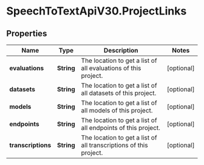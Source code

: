 # SpeechToTextApiV30.ProjectLinks

## Properties
Name | Type | Description | Notes
------------ | ------------- | ------------- | -------------
**evaluations** | **String** | The location to get a list of all evaluations of this project. | [optional] 
**datasets** | **String** | The location to get a list of all datasets of this project. | [optional] 
**models** | **String** | The location to get a list of all models of this project. | [optional] 
**endpoints** | **String** | The location to get a list of all endpoints of this project. | [optional] 
**transcriptions** | **String** | The location to get a list of all transcriptions of this project. | [optional] 


